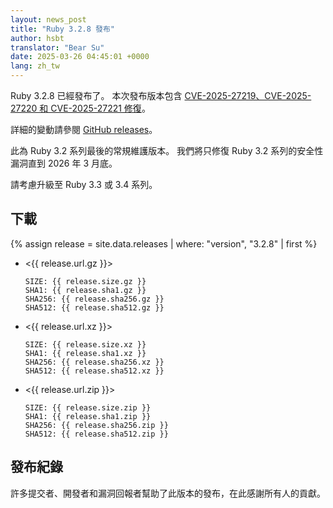 ```yaml
---
layout: news_post
title: "Ruby 3.2.8 發布"
author: hsbt
translator: "Bear Su"
date: 2025-03-26 04:45:01 +0000
lang: zh_tw
---
```


Ruby 3.2.8 已經發布了。 本次發布版本包含 [CVE-2025-27219、CVE-2025-27220 和 CVE-2025-27221 修復](https://www.ruby-lang.org/en/news/2025/02/26/security-advisories/)。

詳細的變動請參閱 [GitHub releases](https://github.com/ruby/ruby/releases/tag/v3_2_8)。

此為 Ruby 3.2 系列最後的常規維護版本。
我們將只修復 Ruby 3.2 系列的安全性漏洞直到 2026 年 3 月底。

請考慮升級至 Ruby 3.3 或 3.4 系列。

## 下載

{% assign release = site.data.releases | where: "version", "3.2.8" | first %}

* <{{ release.url.gz }}>

      SIZE: {{ release.size.gz }}
      SHA1: {{ release.sha1.gz }}
      SHA256: {{ release.sha256.gz }}
      SHA512: {{ release.sha512.gz }}

* <{{ release.url.xz }}>

      SIZE: {{ release.size.xz }}
      SHA1: {{ release.sha1.xz }}
      SHA256: {{ release.sha256.xz }}
      SHA512: {{ release.sha512.xz }}

* <{{ release.url.zip }}>

      SIZE: {{ release.size.zip }}
      SHA1: {{ release.sha1.zip }}
      SHA256: {{ release.sha256.zip }}
      SHA512: {{ release.sha512.zip }}

## 發布紀錄

許多提交者、開發者和漏洞回報者幫助了此版本的發布，在此感謝所有人的貢獻。
